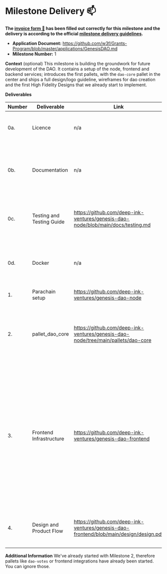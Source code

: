 # Milestone Delivery :mailbox:

**The [invoice form :pencil:](https://docs.google.com/forms/d/e/1FAIpQLSfmNYaoCgrxyhzgoKQ0ynQvnNRoTmgApz9NrMp-hd8mhIiO0A/viewform) has been filled out correctly for this milestone and the delivery is according to the official [milestone delivery guidelines](https://github.com/w3f/Grants-Program/blob/master/docs/Support%20Docs/milestone-deliverables-guidelines.md).**

- **Application Document:** https://github.com/w3f/Grants-Program/blob/master/applications/GenesisDAO.md
- **Milestone Number:** 1

**Context** (optional)
This milestone is building the groundwork for future development of the DAO. It contains a setup of the node, frontend and backend services; introduces the first pallets, with the `dao-core` pallet in the center and ships a full design/logo guideline, wireframes for dao creation and the first High Fidelity Designs that we already start to implement.

**Deliverables**

| Number | Deliverable               | Link                                                                                  | Notes                                                                                                                                                                                                                                                                                                                                                                                                  |
| ------ | ------------------------- | ------------------------------------------------------------------------------------- | ------------------------------------------------------------------------------------------------------------------------------------------------------------------------------------------------------------------------------------------------------------------------------------------------------------------------------------------------------------------------------------------------------ |
| 0a.    | Licence                   | n/a                                                                                   | All repositories have a LICENSE.md file at their repo root.                                                                                                                                                                                                                                                                                                                                            |
| 0b.    | Documentation             | n/a                                                                                   | All repositories have a README.md file at their repo root, that is the entry point to the documentation.                                                                                                                                                                                                                                                                                               |
| 0c.    | Testing and Testing Guide | https://github.com/deep-ink-ventures/genesis-dao-node/blob/main/docs/testing.md       | We have unit and integration testing alongside with some information for manual testing.                                                                                                                                                                                                                                                                                                               |
| 0d.    | Docker                    | n/a                                                                                   | All repositories are dockerized. Enter the repo via command-line and run `docker compose up -d`                                                                                                                                                                                                                                                                                                        |
| 1.     | Parachain setup           | https://github.com/deep-ink-ventures/genesis-dao-node                                 | This is the genesis dao blockchain.                                                                                                                                                                                                                                                                                                                                                                    |
| 2.     | pallet_dao_core           | https://github.com/deep-ink-ventures/genesis-dao-node/tree/main/pallets/dao-core      | Please note that we already started with Milestone 2, therefore this is already based on pallet-dao-assets, not the parity module                                                                                                                                                                                                                                                                      |
| 3.     | Frontend Infrastructure   | https://github.com/deep-ink-ventures/genesis-dao-frontend                             | This is the setup for the frontend infrastructure. Note that we already started with the polkadot.js integration towards our pallet, therefore this repository already includes a lot of interactions with the node and requires it to be running. See the [Manual Testing Guide](https://github.com/deep-ink-ventures/genesis-dao-node/blob/main/docs/testing.md#manual-testing) for more information |
| 4.     | Design and Product Flow   | https://github.com/deep-ink-ventures/genesis-dao-frontend/blob/main/design/design.pdf | The file is to big to display in github, so please download it for review.                                                                                                                                                                                                                                                                                                                             |

**Additional Information**
We've already started with Milestone 2, therefore pallets like `dao-votes` or frontend integrations have already been started. You can ignore those.
